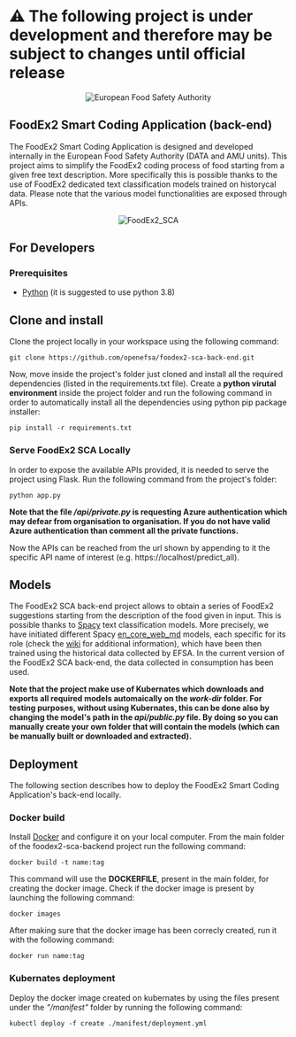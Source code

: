 # &#9888; The following project is under development and therefore may be subject to changes until official release

<p align="center">
	<img src="http://www.efsa.europa.eu/profiles/efsa/themes/responsive_efsa/logo.png" alt="European Food Safety Authority"/>
</p>

## FoodEx2 Smart Coding Application (back-end)
The FoodEx2 Smart Coding Application is designed and developed internally in the European Food Safety Authority (DATA and AMU units). This project aims to simplify the FoodEx2 coding process of food starting from a given free text description. More specifically this is possible thanks to the use of FoodEx2 dedicated text classification models trained on historycal data. Please note that the various model functionalities are exposed through APIs. 

<p align="center">
    <img src="https://github.com/openefsa/foodex2-sca-frontend/blob/master/src/asset/icons/FE2_POSI_icon.jpg" alt="FoodEx2_SCA"/>
</p>

## For Developers
### Prerequisites
* [Python](https://www.python.org/downloads/) (it is suggested to use python 3.8)

## Clone and install
Clone the project locally in your workspace using the following command:
```
git clone https://github.com/openefsa/foodex2-sca-back-end.git
```

Now, move inside the project's folder just cloned and install all the required dependencies (listed in the requirements.txt file). Create a **python virutal environment** inside the project folder and run the following command in order to automatically install all the dependencies using python pip package installer:
```
pip install -r requirements.txt
```

### Serve FoodEx2 SCA Locally
In order to expose the available APIs provided, it is needed to serve the project using Flask. Run the following command from the project's folder:
```
python app.py
```

**Note that the file _/api/private.py_ is requesting Azure authentication which may defear from organisation to organisation. If you do not have valid Azure authentication than comment all the private functions.**

Now the APIs can be reached from the url shown by appending to it the specific API name of interest (e.g. https://localhost/predict_all).

## Models
The FoodEx2 SCA back-end project allows to obtain a series of FoodEx2 suggestions starting from the description of the food given in input. This is possible thanks to [Spacy](https://spacy.io/) text classification models. More precisely, we have initiated different Spacy [en_core_web_md](https://spacy.io/models/en#en_core_web_md) models, each specific for its role (check the [wiki](wiki) for additional information), which have been then trained using the historical data collected by EFSA. In the current version of the FoodEx2 SCA back-end, the data collected in consumption has been used.

**Note that the project make use of Kubernates which downloads and exports all required models automaically on the _work-dir_ folder. For testing purposes, without using Kubernates, this can be done also by changing the model's path in the _api/public.py_ file. By doing so you can manually create your own folder that will contain the models (which can be manually built or downloaded and extracted).**

## Deployment
The following section describes how to deploy the FoodEx2 Smart Coding Application's back-end locally.

### Docker build
Install [Docker](https://docs.docker.com/get-docker/) and configure it on your local computer. From the main folder of the foodex2-sca-backend project run the following command:
```
docker build -t name:tag
```

This command will use the **DOCKERFILE**, present in the main folder, for creating the docker image. Check if the docker image is present by launching the following command:
```
docker images
```

After making sure that the docker image has been correcly created, run it with the following command:
```
docker run name:tag
```

### Kubernates deployment
Deploy the docker image created on kubernates by using the files present under the *"/manifest"* folder by running the following command:
```
kubectl deploy -f create ./manifest/deployment.yml
```
